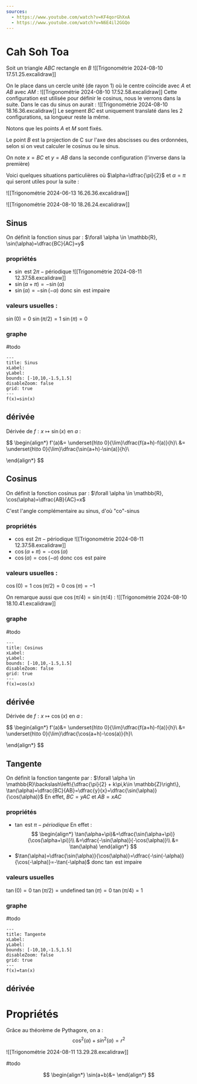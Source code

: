 ```yaml
---
sources:
  - https://www.youtube.com/watch?v=KF4qorGhXxA
  - https://www.youtube.com/watch?v=N6E4il2GGQo
---
```

# Cah Soh Toa
Soit un triangle $ABC$ rectangle en $B$
![[Trigonométrie 2024-08-10 17.51.25.excalidraw]]

On le place dans un cercle unité (de rayon $1$) où le centre coïncide avec $A$ et $AB$ avec $AM$ :
![[Trigonométrie 2024-08-10 17.52.58.excalidraw]]
Cette configuration est utilisée pour définir le cosinus, nous le verrons dans la suite.
Dans le cas du sinus on aurait :
![[Trigonométrie 2024-08-10 18.16.36.excalidraw]]
Le segment $BC$ est uniquement translaté dans les 2 configurations, sa longueur reste la même.

Notons que les points $A$ et $M$ sont fixés.

Le point $B$ est la projection de C sur l'axe des abscisses ou des ordonnées, selon si on veut calculer le cosinus ou le sinus.

On note $x=BC$ et $y=AB$ dans la seconde configuration (l'inverse dans la première)

Voici quelques situations particulières où $\alpha=\dfrac{\pi}{2}$ et $\alpha=\pi$ qui seront utiles pour la suite :

![[Trigonométrie 2024-06-13 16.26.36.excalidraw]]

![[Trigonométrie 2024-08-10 18.26.24.excalidraw]]
## Sinus
On définit la fonction sinus par :
$\forall \alpha \in \mathbb{R}, \sin(\alpha)=\dfrac{BC}{AC}=y$

### propriétés
- $\sin$ est $2\pi-\text{périodique}$
![[Trigonométrie 2024-08-11 12.37.58.excalidraw]]
- $\sin(\alpha+\pi)=-\sin(\alpha)$
- $\sin(\alpha)=-\sin(-\alpha)$ donc $\sin$ est impaire
### valeurs usuelles :
$\sin(0)=0$
$\sin(\pi/2)=1$
$\sin(\pi)=0$

### graphe
#todo
```functionplot
---
title: Sinus
xLabel: 
yLabel: 
bounds: [-10,10,-1.5,1.5]
disableZoom: false
grid: true
---
f(x)=sin(x)
```

## dérivée
Dérivée de $f:x \mapsto \sin(x)$ en $a$ :

$$
\begin{align*}
f'(a)&= \underset{h\to 0}{\lim}\dfrac{f(a+h)-f(a)}{h}\\
&= \underset{h\to 0}{\lim}\dfrac{\sin(a+h)-\sin(a)}{h}\\

\end{align*}
$$

## Cosinus
On définit la fonction cosinus par :
$\forall \alpha \in \mathbb{R}, \cos(\alpha)=\dfrac{AB}{AC}=x$

C'est l'angle complémentaire au sinus, d'où "co"-sinus
### propriétés
- $\cos$ est $2\pi-\text{périodique}$
![[Trigonométrie 2024-08-11 12.37.58.excalidraw]]
- $\cos(\alpha+\pi)=-\cos(\alpha)$
- $\cos(\alpha)=\cos(-\alpha)$ donc $\cos$ est paire
### valeurs usuelles :
$\cos(0)=1$
$\cos(\pi/2)=0$
$\cos(\pi)=-1$

On remarque aussi que $\cos(\pi/4)=\sin(\pi/4)$ :
![[Trigonométrie 2024-08-10 18.10.41.excalidraw]]

### graphe
#todo
```functionplot
---
title: Cosinus
xLabel: 
yLabel: 
bounds: [-10,10,-1.5,1.5]
disableZoom: false
grid: true
---
f(x)=cos(x)
```

## dérivée
Dérivée de $f:x \mapsto \cos(x)$ en $a$ :

$$
\begin{align*}
f'(a)&= \underset{h\to 0}{\lim}\dfrac{f(a+h)-f(a)}{h}\\
&= \underset{h\to 0}{\lim}\dfrac{\cos(a+h)-\cos(a)}{h}\\

\end{align*}
$$
## Tangente
On définit la fonction tangente par :
$\forall \alpha \in \mathbb{R}\backslash\left\{\dfrac{\pi}{2} + k\pi,k\in \mathbb{Z}\right\},  \tan(\alpha)=\dfrac{BC}{AB}=\dfrac{y}{x}=\dfrac{\sin(\alpha)}{\cos(\alpha)}$
En effet, $BC=yAC$ et $AB=xAC$
### propriétés
- $\tan$ est $\pi-périodique$
En effet :
$$
\begin{align*}
\tan(\alpha+\pi)&=\dfrac{\sin(\alpha+\pi)}{\cos(\alpha+\pi)}\\
&=\dfrac{-\sin(\alpha)}{-\cos(\alpha)}\\
&= \tan(\alpha)
\end{align*}
$$
- $\tan(\alpha)=\dfrac{\sin(\alpha)}{\cos(\alpha)}=\dfrac{-\sin(-\alpha)}{\cos(-\alpha)}=-\tan(-\alpha)$ donc $\tan$ est impaire

### valeurs usuelles
$\tan(0)=0$
$\tan(\pi/2)=\text{undefined}$
$\tan(\pi)=0$
$\tan(\pi/4)=1$
### graphe
#todo
```functionplot
---
title: Tangente
xLabel: 
yLabel: 
bounds: [-10,10,-1.5,1.5]
disableZoom: false
grid: true
---
f(x)=tan(x)
```
## dérivée

# Propriétés
Grâce au théorème de Pythagore, on a :
$$\cos^2(\alpha)+sin^2(\alpha)=r^2$$

![[Trigonométrie 2024-08-11 13.29.28.excalidraw]]

#todo

$$
\begin{align*}
\sin(a+b)&=
\end{align*}
$$